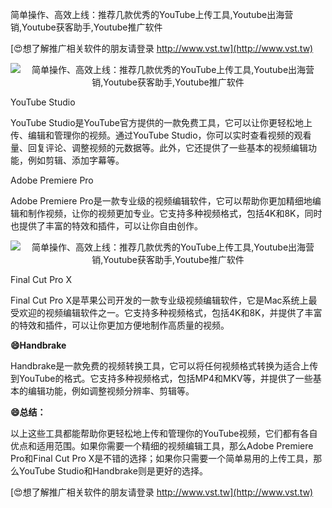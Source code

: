 简单操作、高效上线：推荐几款优秀的YouTube上传工具,Youtube出海营销,Youtube获客助手,Youtube推广软件

[😍想了解推广相关软件的朋友请登录 http://www.vst.tw](http://www.vst.tw)

 <center><img src="https://vst.tw/MP4/tuiguang/png/6.png" alt="简单操作、高效上线：推荐几款优秀的YouTube上传工具,Youtube出海营销,Youtube获客助手,Youtube推广软件"></center>

YouTube Studio

YouTube Studio是YouTube官方提供的一款免费工具，它可以让你更轻松地上传、编辑和管理你的视频。通过YouTube Studio，你可以实时查看视频的观看量、回复评论、调整视频的元数据等。此外，它还提供了一些基本的视频编辑功能，例如剪辑、添加字幕等。

Adobe Premiere Pro

Adobe Premiere Pro是一款专业级的视频编辑软件，它可以帮助你更加精细地编辑和制作视频，让你的视频更加专业。它支持多种视频格式，包括4K和8K，同时也提供了丰富的特效和插件，可以让你自由创作。

 <center><img src="https://vst.tw/MP4/tuiguang/png/6.png" alt="简单操作、高效上线：推荐几款优秀的YouTube上传工具,Youtube出海营销,Youtube获客助手,Youtube推广软件"></center>

Final Cut Pro X

Final Cut Pro X是苹果公司开发的一款专业级视频编辑软件，它是Mac系统上最受欢迎的视频编辑软件之一。它支持多种视频格式，包括4K和8K，并提供了丰富的特效和插件，可以让你更加方便地制作高质量的视频。

**😄Handbrake**

Handbrake是一款免费的视频转换工具，它可以将任何视频格式转换为适合上传到YouTube的格式。它支持多种视频格式，包括MP4和MKV等，并提供了一些基本的编辑功能，例如调整视频分辨率、剪辑等。

**😄总结：**

以上这些工具都能帮助你更轻松地上传和管理你的YouTube视频，它们都有各自优点和适用范围。如果你需要一个精细的视频编辑工具，那么Adobe Premiere Pro和Final Cut Pro X是不错的选择；如果你只需要一个简单易用的上传工具，那么YouTube Studio和Handbrake则是更好的选择。

[😍想了解推广相关软件的朋友请登录 http://www.vst.tw](http://www.vst.tw)



